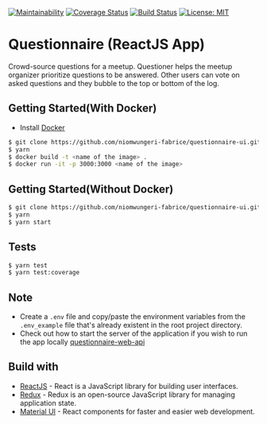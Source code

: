 [![Maintainability](https://api.codeclimate.com/v1/badges/2d4e3b736a0334bcb8b7/maintainability)](https://codeclimate.com/github/niomwungeri-fabrice/questionnaire-ui/maintainability)
[![Coverage Status](https://coveralls.io/repos/github/niomwungeri-fabrice/questionnaire-ui/badge.svg?branch=master)](https://coveralls.io/github/niomwungeri-fabrice/questionnaire-ui?branch=master)
[![Build Status](https://travis-ci.com/niomwungeri-fabrice/questionnaire-ui.svg?branch=master)](https://travis-ci.com/niomwungeri-fabrice/questionnaire-ui)
[![License: MIT](https://img.shields.io/badge/License-MIT-yellow.svg)](https://opensource.org/licenses/MIT)

# Questionnaire (ReactJS App)
Crowd-source questions for a meetup. ​Questioner​​ helps the meetup organizer prioritize questions to be answered. Other users can vote on asked questions and they bubble to the top or bottom of the log.

## Getting Started(With Docker)
* Install [Docker](https://docs.docker.com/docker-for-mac/install/)
```sh
$ git clone https://github.com/niomwungeri-fabrice/questionnaire-ui.git
$ yarn
$ docker build -t <name of the image> .
$ docker run -it -p 3000:3000 <name of the image>
```

## Getting Started(Without Docker)
```sh
$ git clone https://github.com/niomwungeri-fabrice/questionnaire-ui.git
$ yarn
$ yarn start
```

## Tests
```sh
$ yarn test
$ yarn test:coverage
```

## Note
* Create a `.env` file and copy/paste the environment variables from the `.env_example` file that's already existent in the root project directory.
* Check out how to start the server of the application if you wish to run the app locally [questionnaire-web-api](https://github.com/niomwungeri-fabrice/questionnaire-api)

## Build with
- [ReactJS](https://reactjs.org/) - React is a JavaScript library for building user interfaces.
- [Redux](https://redux.js.org/) - Redux is an open-source JavaScript library for managing application state.
- [Material UI](https://material-ui.com/) - React components for faster and easier web development. 